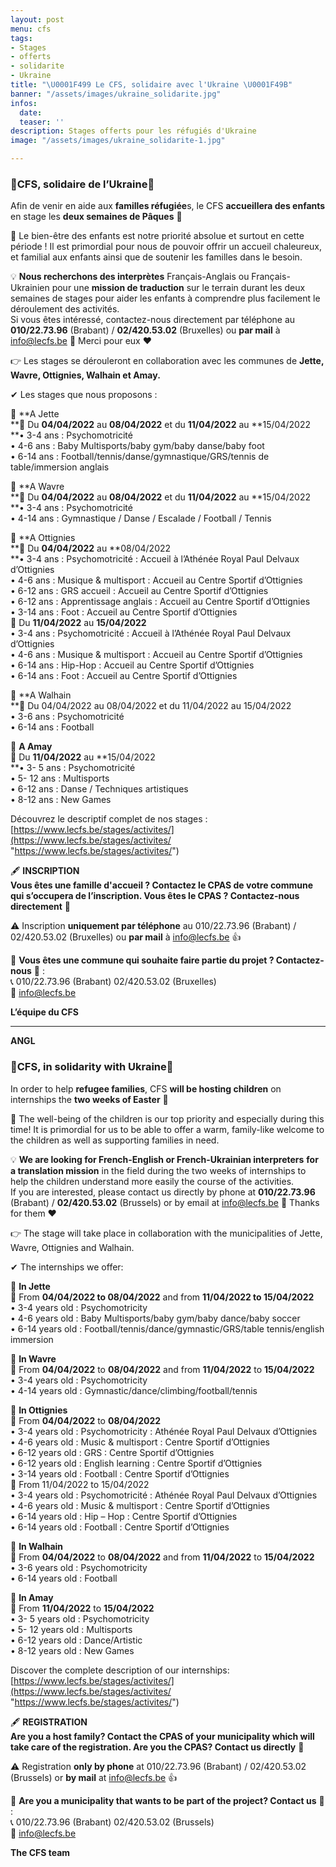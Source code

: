 ```yaml
---
layout: post
menu: cfs
tags:
- Stages
- offerts
- solidarite
- Ukraine
title: "\U0001F499 Le CFS, solidaire avec l'Ukraine \U0001F49B"
banner: "/assets/images/ukraine_solidarite.jpg"
infos:
  date: 
  teaser: ''
description: Stages offerts pour les réfugiés d'Ukraine
image: "/assets/images/ukraine_solidarite-1.jpg"

---
```

### 💙CFS, solidaire de l’Ukraine💛

Afin de venir en aide aux **familles réfugiée**s, le CFS **accueillera des enfants** en stage les **deux semaines de Pâques** 🙂

👧 Le bien-être des enfants est notre priorité absolue et surtout en cette période ! Il est primordial pour nous de pouvoir offrir un accueil chaleureux, et familial aux enfants ainsi que de soutenir les familles dans le besoin.

💡 **Nous recherchons des interprètes** Français-Anglais ou Français-Ukrainien pour une **mission de traduction** sur le terrain durant les deux semaines de stages pour aider les enfants à comprendre plus facilement le déroulement des activités.  
 Si vous êtes intéressé, contactez-nous directement par téléphone au **010/22.73.96** (Brabant) / **02/420.53.02** (Bruxelles) ou **par mail** à [info@lecfs.be](mailto:info@lecfs.be) 🙂 Merci pour eux ❤

👉 Les stages se dérouleront en collaboration avec les communes de **Jette, Wavre, Ottignies, Walhain et Amay.**

✔ Les stages que nous proposons :

📍 **A Jette  
**📅 Du **04/04/2022** au **08/04/2022** et du **11/04/2022** au **15/04/2022  
**• 3-4 ans : Psychomotricité  
• 4-6 ans : Baby Multisports/baby gym/baby danse/baby foot  
• 6-14 ans : Football/tennis/danse/gymnastique/GRS/tennis de table/immersion anglais

📍 **A Wavre  
**📅 Du **04/04/2022** au **08/04/2022** et du **11/04/2022** au **15/04/2022  
**• 3-4 ans : Psychomotricité  
• 4-14 ans : Gymnastique / Danse / Escalade / Football / Tennis

📍 **A Ottignies  
**📅 Du **04/04/2022** au **08/04/2022  
**• 3-4 ans : Psychomotricité : Accueil à l’Athénée Royal Paul Delvaux d’Ottignies  
• 4-6 ans : Musique & multisport : Accueil au Centre Sportif d’Ottignies  
• 6-12 ans : GRS accueil : Accueil au Centre Sportif d’Ottignies  
• 6-12 ans : Apprentissage anglais : Accueil au Centre Sportif d’Ottignies  
• 3-14 ans : Foot : Accueil au Centre Sportif d’Ottignies  
📅 Du **11/04/2022** au **15/04/2022**  
• 3-4 ans : Psychomotricité : Accueil à l’Athénée Royal Paul Delvaux d’Ottignies  
• 4-6 ans : Musique & multisport : Accueil au Centre Sportif d’Ottignies  
• 6-14 ans : Hip-Hop : Accueil au Centre Sportif d’Ottignies  
• 6-14 ans : Foot : Accueil au Centre Sportif d’Ottignies

📍 **A Walhain  
**📅 Du 04/04/2022 au 08/04/2022 et du 11/04/2022 au 15/04/2022  
• 3-6 ans : Psychomotricité  
• 6-14 ans : Football

📍 **A Amay**  
📅 Du **11/04/2022** au **15/04/2022  
**• 3- 5 ans : Psychomotricité  
• 5- 12 ans : Multisports  
• 6-12 ans : Danse / Techniques artistiques  
• 8-12 ans : New Games

Découvrez le descriptif complet de nos stages : [https://www.lecfs.be/stages/activites/](https://www.lecfs.be/stages/activites/ "https://www.lecfs.be/stages/activites/")

🖋 **INSCRIPTION  
Vous êtes une famille d'accueil ? Contactez le CPAS de votre commune qui s’occupera de l’inscription. Vous êtes le CPAS ? Contactez-nous directement** 🙂

⚠ Inscription **uniquement par téléphone** au 010/22.73.96 (Brabant) / 02/420.53.02 (Bruxelles) ou **par mail** à [info@lecfs.be](mailto:info@lecfs.be) 👍

🤝 **Vous êtes une commune qui souhaite faire partie du projet ? Contactez-nous** 🥰 :  
📞 010/22.73.96 (Brabant) 02/420.53.02 (Bruxelles)  
📧 [info@lecfs.be](mailto:info@lecfs.be)

**L’équipe du CFS**

_______________________________________________________________  
**ANGL**

### 💙CFS, in solidarity with Ukraine💛

In order to help **refugee families**, CFS **will be hosting children** on internships the **two weeks of Easter** 🙂

👧 The well-being of the children is our top priority and especially during this time! It is primordial for us to be able to offer a warm, family-like welcome to the children as well as supporting families in need.

💡 **We are looking for French-English or French-Ukrainian interpreters** **for a translation mission** in the field during the two weeks of internships to help the children understand more easily the course of the activities.  
If you are interested, please contact us directly by phone at **010/22.73.96** (Brabant) / **02/420.53.02** (Brussels) or by email at [info@lecfs.be](mailto:info@lecfs.be) 🙂 Thanks for them ❤

👉 The stage will take place in collaboration with the municipalities of Jette, Wavre, Ottignies and Walhain.

✔ The internships we offer:

📍 **In Jette**  
📅 From **04/04/2022 to 08/04/2022** and from **11/04/2022 to 15/04/2022**  
• 3-4 years old : Psychomotricity  
• 4-6 years old : Baby Multisports/baby gym/baby dance/baby soccer  
• 6-14 years old : Football/tennis/dance/gymnastic/GRS/table tennis/english immersion

📍 **In Wavre**  
📅 From **04/04/2022** to **08/04/2022** and from **11/04/2022** to **15/04/2022**  
• 3-4 years old : Psychomotricity  
• 4-14 years old : Gymnastic/dance/climbing/football/tennis

📍 **In Ottignies**  
📅 From **04/04/2022** to **08/04/2022**  
• 3-4 years old : Psychomotricity : Athénée Royal Paul Delvaux d’Ottignies  
• 4-6 years old : Music & multisport : Centre Sportif d’Ottignies  
• 6-12 years old : GRS : Centre Sportif d’Ottignies  
• 6-12 years old : English learning : Centre Sportif d’Ottignies  
• 3-14 years old : Football : Centre Sportif d’Ottignies  
📅 From 11/04/2022 to 15/04/2022  
• 3-4 years old : Psychomotricité : Athénée Royal Paul Delvaux d’Ottignies  
• 4-6 years old : Music & multisport : Centre Sportif d’Ottignies  
• 6-14 years old : Hip – Hop : Centre Sportif d’Ottignies  
• 6-14 years old : Football : Centre Sportif d’Ottignies

📍 **In Walhain**  
📅 From **04/04/2022** to **08/04/2022** and from **11/04/2022** to **15/04/2022**  
• 3-6 years old : Psychomotricity  
• 6-14 years old : Football

📍 **In Amay**  
📅 From **11/04/2022** to **15/04/2022**  
• 3- 5 years old : Psychomotricity  
• 5- 12 years old : Multisports  
• 6-12 years old : Dance/Artistic  
• 8-12 years old : New Games

Discover the complete description of our internships: [https://www.lecfs.be/stages/activites/](https://www.lecfs.be/stages/activites/ "https://www.lecfs.be/stages/activites/")

🖋 **REGISTRATION**  
**Are you a host family? Contact the CPAS of your municipality which will take care of the registration. Are you the CPAS? Contact us directly** 🙂

⚠ Registration **only by phone** at 010/22.73.96 (Brabant) / 02/420.53.02 (Brussels) or **by mail** at [info@lecfs.be](mailto:info@lecfs.be) 👍

🤝 **Are you a municipality that wants to be part of the project? Contact us** 🥰 :  
📞 010/22.73.96 (Brabant) 02/420.53.02 (Brussels)  
📧 [info@lecfs.be](mailto:info@lecfs.be)

**The CFS team**